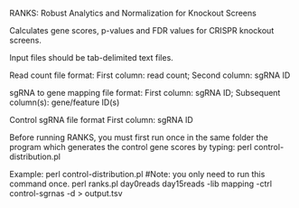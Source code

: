 RANKS: Robust Analytics and Normalization for Knockout Screens

Calculates gene scores, p-values and FDR values for CRISPR knockout screens.

Input files should be tab-delimited text files.

Read count file format: 
First column: read count; Second column: sgRNA ID

sgRNA to gene mapping file format:
First column: sgRNA ID; Subsequent column(s): gene/feature ID(s)

Control sgRNA file format
First column: sgRNA ID


Before running RANKS, you must first run once in the same folder the program which generates the control gene scores by typing:
	perl control-distribution.pl


Example:
perl control-distribution.pl        #Note: you only need to run this command once.
perl ranks.pl day0reads day15reads -lib mapping -ctrl control-sgrnas -d > output.tsv
